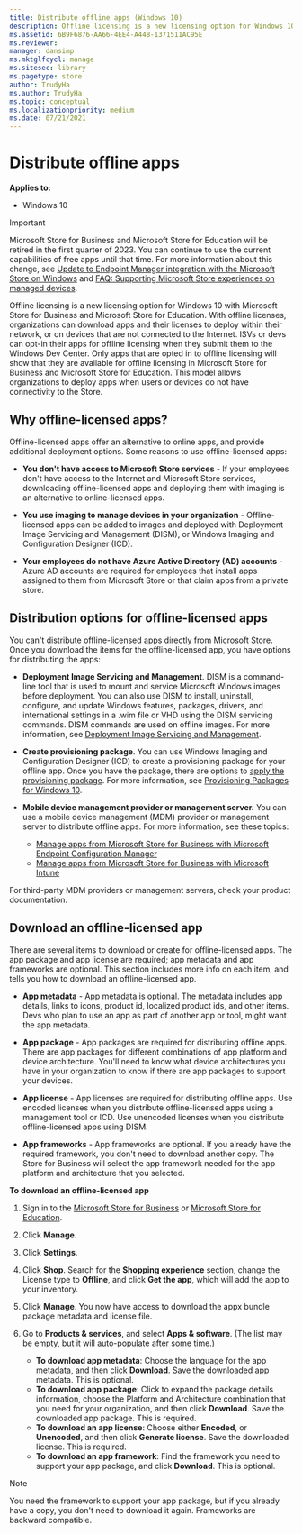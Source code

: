 ```yaml
---
title: Distribute offline apps (Windows 10)
description: Offline licensing is a new licensing option for Windows 10.
ms.assetid: 6B9F6876-AA66-4EE4-A448-1371511AC95E
ms.reviewer: 
manager: dansimp
ms.mktglfcycl: manage
ms.sitesec: library
ms.pagetype: store
author: TrudyHa
ms.author: TrudyHa
ms.topic: conceptual
ms.localizationpriority: medium
ms.date: 07/21/2021
---
```


# Distribute offline apps


**Applies to:**

- Windows 10

> [!IMPORTANT]
> Microsoft Store for Business and Microsoft Store for Education will be retired in the first quarter of 2023. You can continue to use the current capabilities of free apps until that time. For more information about this change, see [Update to Endpoint Manager integration with the Microsoft Store on Windows](https://techcommunity.microsoft.com/t5/windows-it-pro-blog/update-to-endpoint-manager-integration-with-the-microsoft-store/ba-p/3585077) and [FAQ: Supporting Microsoft Store experiences on managed devices](https://techcommunity.microsoft.com/t5/windows-management/faq-supporting-microsoft-store-experiences-on-managed-devices/m-p/3585286).
> 
Offline licensing is a new licensing option for Windows 10 with Microsoft Store for Business and Microsoft Store for Education. With offline licenses, organizations can download apps and their licenses to deploy within their network, or on devices that are not connected to the Internet. ISVs or devs can opt-in their apps for offline licensing when they submit them to the Windows Dev Center. Only apps that are opted in to offline licensing will show that they are available for offline licensing in Microsoft Store for Business and Microsoft Store for Education. This model allows organizations to deploy apps when users or devices do not have connectivity to the Store.

## Why offline-licensed apps?

Offline-licensed apps offer an alternative to online apps, and provide additional deployment options. Some reasons to use offline-licensed apps:

- **You don't have access to Microsoft Store services** - If your employees don't have access to the Internet and Microsoft Store services, downloading offline-licensed apps and deploying them with imaging is an alternative to online-licensed apps.

- **You use imaging to manage devices in your organization** - Offline-licensed apps can be added to images and deployed with Deployment Image Servicing and Management (DISM), or Windows Imaging and Configuration Designer (ICD).

- **Your employees do not have Azure Active Directory (AD) accounts** - Azure AD accounts are required for employees that install apps assigned to them from Microsoft Store or that claim apps from a private store.

## Distribution options for offline-licensed apps

You can't distribute offline-licensed apps directly from Microsoft Store. Once you download the items for the offline-licensed app, you have options for distributing the apps:

- **Deployment Image Servicing and Management**. DISM is a command-line tool that is used to mount and service Microsoft Windows images before deployment. You can also use DISM to install, uninstall, configure, and update Windows features, packages, drivers, and international settings in a .wim file or VHD using the DISM servicing commands. DISM commands are used on offline images. For more information, see [Deployment Image Servicing and Management](/windows-hardware/manufacture/desktop/dism---deployment-image-servicing-and-management-technical-reference-for-windows).

- **Create provisioning package**. You can use Windows Imaging and Configuration Designer (ICD) to create a provisioning package for your offline app. Once you have the package, there are options to [apply the provisioning package](/windows/configuration/provisioning-packages/provisioning-apply-package). For more information, see [Provisioning Packages for Windows 10](/windows/configuration/provisioning-packages/provisioning-packages).

- **Mobile device management provider or management server.** You can use a mobile device management (MDM) provider or management server to distribute offline apps. For more information, see these topics:
    - [Manage apps from Microsoft Store for Business with Microsoft Endpoint Configuration Manager](/configmgr/apps/deploy-use/manage-apps-from-the-windows-store-for-business)
    - [Manage apps from Microsoft Store for Business with Microsoft Intune](/mem/intune/apps/windows-store-for-business)<br>

For third-party MDM providers or management servers, check your product documentation.

## Download an offline-licensed app

There are several items to download or create for offline-licensed apps. The app package and app license are required; app metadata and app frameworks are optional. This section includes more info on each item, and tells you how to download an offline-licensed app.

- **App metadata** - App metadata is optional. The metadata includes app details, links to icons, product id, localized product ids, and other items. Devs who plan to use an app as part of another app or tool, might want the app metadata.

- **App package** - App packages are required for distributing offline apps. There are app packages for different combinations of app platform and device architecture. You'll need to know what device architectures you have in your organization to know if there are app packages to support your devices.

- **App license** - App licenses are required for distributing offline apps. Use encoded licenses when you distribute offline-licensed apps using a management tool or ICD. Use unencoded licenses when you distribute offline-licensed apps using DISM.

- **App frameworks** - App frameworks are optional. If you already have the required framework, you don't need to download another copy. The Store for Business will select the app framework needed for the app platform and architecture that you selected.

<a href="" id="download-offline-licensed-app"></a>**To download an offline-licensed app**

1. Sign in to the [Microsoft Store for Business](https://businessstore.microsoft.com/) or [Microsoft Store for Education](https://educationstore.microsoft.com).
2. Click **Manage**.
3. Click **Settings**.
4. Click **Shop**. Search for the **Shopping experience** section, change the License type to **Offline**, and click  **Get the app**, which will add the app to your inventory.
5. Click **Manage**. You now have access to download the appx bundle package metadata and license file.
6. Go to **Products & services**, and select **Apps & software**. (The list may be empty, but it will auto-populate after some time.)

    - **To download app metadata**: Choose the language for the app metadata, and then click **Download**. Save the downloaded app metadata. This is optional.
    - **To download app package**: Click to expand the package details information, choose the Platform and Architecture combination that you need for your organization, and then click **Download**. Save the downloaded app package. This is required.
    - **To download an app license**: Choose either **Encoded**, or **Unencoded**, and then click **Generate license**. Save the downloaded license. This is required.
    - **To download an app framework**: Find the framework you need to support your app package, and click **Download**. This is optional.

> [!NOTE]
> You need the framework to support your app package, but if you already have a copy, you don't need to download it again. Frameworks are backward compatible.